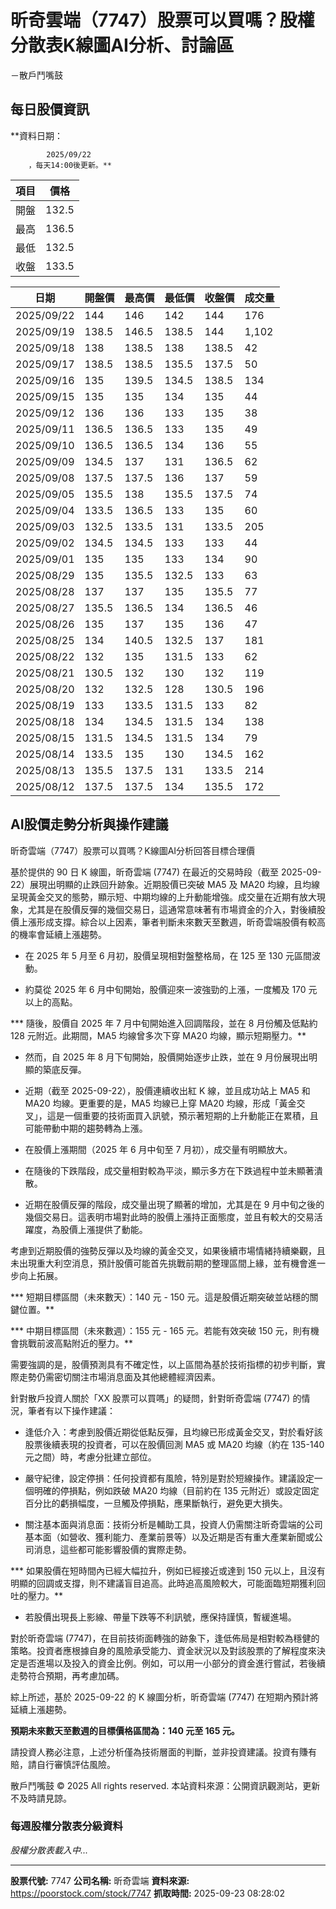 # 昕奇雲端（7747）股票可以買嗎？股權分散表K線圖AI分析、討論區
－散戶鬥嘴鼓

## 每日股價資訊

**資料日期：
        
            2025/09/22
        ，每天14:00後更新。**

| 項目 | 價格 |
|------|------|
| 開盤 | 132.5 |
| 最高 | 136.5 |
| 最低 | 132.5 |
| 收盤 | 133.5 |

| 日期 | 開盤價 | 最高價 | 最低價 | 收盤價 | 成交量 |
|------|--------|--------|--------|--------|--------|
| 2025/09/22 | 144 | 146 | 142 | 144 | 176 |
| 2025/09/19 | 138.5 | 146.5 | 138.5 | 144 | 1,102 |
| 2025/09/18 | 138 | 138.5 | 138 | 138.5 | 42 |
| 2025/09/17 | 138.5 | 138.5 | 135.5 | 137.5 | 50 |
| 2025/09/16 | 135 | 139.5 | 134.5 | 138.5 | 134 |
| 2025/09/15 | 135 | 135 | 134 | 135 | 44 |
| 2025/09/12 | 136 | 136 | 133 | 135 | 38 |
| 2025/09/11 | 136.5 | 136.5 | 133 | 135 | 49 |
| 2025/09/10 | 136.5 | 136.5 | 134 | 136 | 55 |
| 2025/09/09 | 134.5 | 137 | 131 | 136.5 | 62 |
| 2025/09/08 | 137.5 | 137.5 | 136 | 137 | 59 |
| 2025/09/05 | 135.5 | 138 | 135.5 | 137.5 | 74 |
| 2025/09/04 | 133.5 | 136.5 | 133 | 135 | 60 |
| 2025/09/03 | 132.5 | 133.5 | 131 | 133.5 | 205 |
| 2025/09/02 | 134.5 | 134.5 | 133 | 133 | 44 |
| 2025/09/01 | 135 | 135 | 133 | 134 | 90 |
| 2025/08/29 | 135 | 135.5 | 132.5 | 133 | 63 |
| 2025/08/28 | 137 | 137 | 135 | 135.5 | 77 |
| 2025/08/27 | 135.5 | 136.5 | 134 | 136.5 | 46 |
| 2025/08/26 | 135 | 137 | 135 | 136 | 47 |
| 2025/08/25 | 134 | 140.5 | 132.5 | 137 | 181 |
| 2025/08/22 | 132 | 135 | 131.5 | 133 | 62 |
| 2025/08/21 | 130.5 | 132 | 130 | 132 | 119 |
| 2025/08/20 | 132 | 132.5 | 128 | 130.5 | 196 |
| 2025/08/19 | 133 | 133.5 | 131.5 | 133 | 82 |
| 2025/08/18 | 134 | 134.5 | 131.5 | 134 | 138 |
| 2025/08/15 | 131.5 | 134.5 | 131.5 | 134 | 79 |
| 2025/08/14 | 133.5 | 135 | 130 | 134.5 | 162 |
| 2025/08/13 | 135.5 | 137.5 | 131 | 133.5 | 214 |
| 2025/08/12 | 137.5 | 137.5 | 134 | 135.5 | 172 |

## AI股價走勢分析與操作建議

昕奇雲端（7747）股票可以買嗎？K線圖AI分析回答目標合理價

基於提供的 90 日 K 線圖，昕奇雲端 (7747) 在最近的交易時段（截至 2025-09-22）展現出明顯的止跌回升跡象。近期股價已突破 MA5 及 MA20 均線，且均線呈現黃金交叉的態勢，顯示短、中期均線的上升動能增強。成交量在近期有放大現象，尤其是在股價反彈的幾個交易日，這通常意味著有市場資金的介入，對後續股價上漲形成支撐。綜合以上因素，筆者判斷未來數天至數週，昕奇雲端股價有較高的機率會延續上漲趨勢。

*   在 2025 年 5 月至 6 月初，股價呈現相對盤整格局，在 125 至 130 元區間波動。

*   約莫從 2025 年 6 月中旬開始，股價迎來一波強勁的上漲，一度觸及 170 元以上的高點。

***   隨後，股價自 2025 年 7 月中旬開始進入回調階段，並在 8 月份觸及低點約 128 元附近。此期間，MA5 均線曾多次下穿 MA20 均線，顯示短期壓力。**

*   然而，自 2025 年 8 月下旬開始，股價開始逐步止跌，並在 9 月份展現出明顯的築底反彈。

*   近期（截至 2025-09-22），股價連續收出紅 K 線，並且成功站上 MA5 和 MA20 均線。更重要的是，MA5 均線已上穿 MA20 均線，形成「黃金交叉」，這是一個重要的技術面買入訊號，預示著短期的上升動能正在累積，且可能帶動中期的趨勢轉為上漲。

*   在股價上漲期間（2025 年 6 月中旬至 7 月初），成交量有明顯放大。

*   在隨後的下跌階段，成交量相對較為平淡，顯示多方在下跌過程中並未顯著潰散。

*   近期在股價反彈的階段，成交量出現了顯著的增加，尤其是在 9 月中旬之後的幾個交易日。這表明市場對此時的股價上漲持正面態度，並且有較大的交易活躍度，為股價上漲提供了動能。

考慮到近期股價的強勢反彈以及均線的黃金交叉，如果後續市場情緒持續樂觀，且未出現重大利空消息，預計股價可能首先挑戰前期的整理區間上緣，並有機會進一步向上拓展。

***   短期目標區間（未來數天）：140 元 - 150 元。這是股價近期突破並站穩的關鍵位置。**

***   中期目標區間（未來數週）：155 元 - 165 元。若能有效突破 150 元，則有機會挑戰前波高點附近的壓力。**

需要強調的是，股價預測具有不確定性，以上區間為基於技術指標的初步判斷，實際走勢仍需密切關注市場消息面及其他總體經濟因素。

針對散戶投資人關於「XX 股票可以買嗎」的疑問，針對昕奇雲端 (7747) 的情況，筆者有以下操作建議：

*   逢低介入：考慮到股價近期從低點反彈，且均線已形成黃金交叉，對於看好該股票後續表現的投資者，可以在股價回測 MA5 或 MA20 均線（約在 135-140 元之間）時，考慮分批建立部位。

*   嚴守紀律，設定停損：任何投資都有風險，特別是對於短線操作。建議設定一個明確的停損點，例如跌破 MA20 均線（目前約在 135 元附近）或設定固定百分比的虧損幅度，一旦觸及停損點，應果斷執行，避免更大損失。

*   關注基本面與消息面：技術分析是輔助工具，投資人仍需關注昕奇雲端的公司基本面（如營收、獲利能力、產業前景等）以及近期是否有重大產業新聞或公司消息，這些都可能影響股價的實際走勢。

***   如果股價在短時間內已經大幅拉升，例如已經接近或達到 150 元以上，且沒有明顯的回調或支撐，則不建議盲目追高。此時追高風險較大，可能面臨短期獲利回吐的壓力。**

*   若股價出現長上影線、帶量下跌等不利訊號，應保持謹慎，暫緩進場。

對於昕奇雲端 (7747)，在目前技術面轉強的跡象下，逢低佈局是相對較為穩健的策略。投資者應根據自身的風險承受能力、資金狀況以及對該股票的了解程度來決定是否進場以及投入的資金比例。例如，可以用一小部分的資金進行嘗試，若後續走勢符合預期，再考慮加碼。

綜上所述，基於 2025-09-22 的 K 線圖分析，昕奇雲端 (7747) 在短期內預計將延續上漲趨勢。

**預期未來數天至數週的目標價格區間為：140 元至 165 元。**

請投資人務必注意，上述分析僅為技術層面的判斷，並非投資建議。投資有賺有賠，請自行審慎評估風險。

散戶鬥嘴鼓 © 2025 All rights reserved. 本站資料來源：公開資訊觀測站，更新不及時請見諒。

### 每週股權分散表分級資料

*股權分散表載入中...*

---

**股票代號:** 7747
**公司名稱:** 昕奇雲端
**資料來源:** https://poorstock.com/stock/7747
**抓取時間:** 2025-09-23 08:28:02